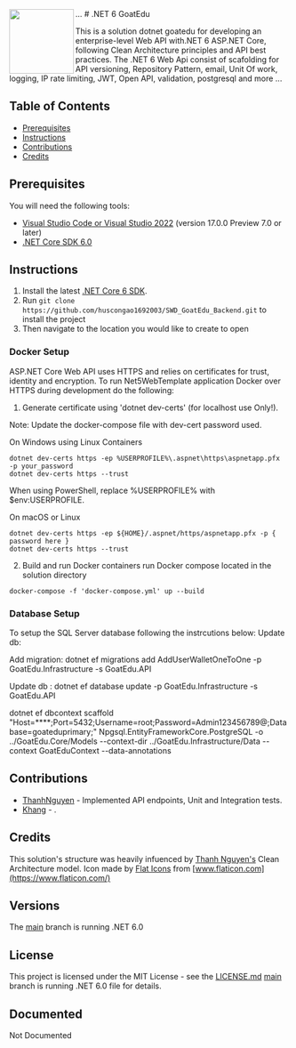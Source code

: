 <img align="left" width="116" height="116" src="https://raw.githubusercontent.com/marlonajgayle/Net6WebApiTemplate/develop/src/Content/.template.config/icon.png" />
...
# .NET 6 GoatEdu

This is a solution dotnet goatedu for developing an enterprise-level Web API with.NET 6 ASP.NET Core, following Clean Architecture principles and API best practices.
The .NET 6 Web Api consist of scafolding for API versioning, Repository Pattern, email, Unit Of work, logging, IP rate limiting, JWT, Open API, validation, postgresql and more ...

## Table of Contents
* [Prerequisites](#Prerequisites)
* [Instructions](#Instructions)
* [Contributions](#Contributions)
* [Credits](#Credits)


## Prerequisites
You will need the following tools:
* [Visual Studio Code or Visual Studio 2022](https://visualstudio.microsoft.com/vs/) (version 17.0.0 Preview 7.0 or later)
* [.NET Core SDK 6.0](https://dotnet.microsoft.com/download/dotnet/6.0)

## Instructions
1. Install the latest [.NET Core 6 SDK](https://dotnet.microsoft.com/download). 
2. Run `git clone https://github.com/huscongao1692003/SWD_GoatEdu_Backend.git` to install the project
3. Then navigate to the location you would like to create to open


### Docker Setup
ASP.NET Core Web API uses HTTPS and relies on certificates for trust, identity and encryption. 
To run Net5WebTemplate application Docker over HTTPS during development do the following:
1. Generate certificate using 'dotnet dev-certs' (for localhost use Only!).

Note: Update the docker-compose file with dev-cert password used.

On Windows using Linux Containers
```
dotnet dev-certs https -ep %USERPROFILE%\.aspnet\https\aspnetapp.pfx  -p your_password
dotnet dev-certs https --trust
````
When using PowerShell, replace %USERPROFILE% with $env:USERPROFILE.

On macOS or Linux
```
dotnet dev-certs https -ep ${HOME}/.aspnet/https/aspnetapp.pfx -p { password here }
dotnet dev-certs https --trust
```
2. Build and run Docker containers run Docker compose located in the solution directory
```
docker-compose -f 'docker-compose.yml' up --build
```

### Database Setup
To setup the SQL Server database following the instrcutions below:
Update db: 

Add migration: dotnet ef migrations add AddUserWalletOneToOne -p GoatEdu.Infrastructure -s GoatEdu.API

Update db : dotnet ef database update -p GoatEdu.Infrastructure -s GoatEdu.API


dotnet ef dbcontext scaffold "Host=****;Port=5432;Username=root;Password=Admin123456789@;Database=goateduprimary;" Npgsql.EntityFrameworkCore.PostgreSQL -o ../GoatEdu.Core/Models --context-dir ../GoatEdu.Infrastructure/Data --context GoatEduContext --data-annotations

## Contributions
- [ThanhNguyen](https://github.com/huscongao1692003) - Implemented API endpoints, Unit and Integration tests.
- [Khang](https://github.com/b3os) - .

## Credits
This solution's structure was heavily infuenced by [Thanh Nguyen's](https://github.com/jasontaylordev) Clean Architecture model.
Icon made by [Flat Icons](https://www.flaticon.com/authors/flat-icons) from [www.flaticon.com](https://www.flaticon.com/)


## Versions
The [main](https://github.com/marlonajgayle/Net6WebApiTemplate/main) branch is running .NET 6.0

## License
This project is licensed under the MIT License - see the [LICENSE.md]() [main]() branch is running .NET 6.0
file for details.

## Documented
Not Documented 
